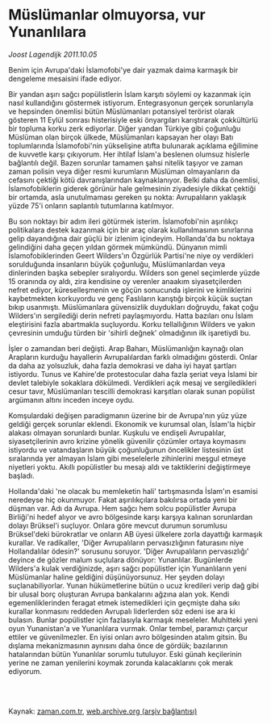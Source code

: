 # Müslümanlar olmuyorsa, vur Yunanlılara

*Joost Lagendijk 2011.10.05*

<td class="columnist-detail">
<p>Benim için Avrupa'daki İslamofobi'ye dair yazmak daima karmaşık bir dengeleme mesaisini ifade ediyor.</p>
<p>
<div id="haberMetinDiv">
<p>Bir yandan aşırı sağcı popülistlerin İslam karşıtı söylemi oy kazanmak için nasıl kullandığını göstermek istiyorum. Entegrasyonun gerçek sorunlarıyla ve hepsinden önemlisi bütün Müslümanları potansiyel terörist olarak gösteren 11 Eylül sonrası histerisiyle eski önyargıları karıştırarak çokkültürlü bir topluma korku zerk ediyorlar. Diğer yandan Türkiye gibi çoğunluğu Müslüman olan birçok ülkede, Müslümanları kapsayan her olayı Batı toplumlarında İslamofobi'nin yükselişine atıfta bulunarak açıklama eğilimine de kuvvetle karşı çıkıyorum. Her ihtilaf İslam'a beslenen olumsuz hislerle bağlantılı değil. Bazen sorunlar tamamen şahsi nitelik taşıyor ve zaman zaman polisin veya diğer resmi kurumların Müslüman olmayanların da cefasını çektiği kötü davranışlarından kaynaklanıyor. Belki daha da önemlisi, İslamofobiklerin giderek görünür hale gelmesinin ziyadesiyle dikkat çektiği bir ortamda, asla unutulmaması gereken şu nokta: Avrupalıların yaklaşık yüzde 75'i onların saplantılı tutumlarına katılmıyor. 
<p>Bu son noktayı bir adım ileri götürmek isterim. İslamofobi'nin aşırılıkçı politikalara destek kazanmak için bir araç olarak kullanılmasının sınırlarına gelip dayandığına dair güçlü bir izlenim içindeyim. Hollanda'da bu noktaya gelindiğini daha geçen yıldan görmek mümkündü. Dünyanın mimli İslamofobiklerinden Geert Wilders'ın Özgürlük Partisi'ne niye oy verdikleri sorulduğunda insanların büyük çoğunluğu, Müslümanlardan veya dinlerinden başka sebepler sıralıyordu. Wilders son genel seçimlerde yüzde 15 oranında oy aldı, zira kendisine oy verenler anaakım siyasetçilerden nefret ediyor, küreselleşmenin ve göçün sonucunda işlerini ve kimliklerini kaybetmekten korkuyordu ve genç Faslıların karıştığı birçok küçük suçtan bıkıp usanmıştı. Müslümanlara güvensizlik duydukları doğruydu, fakat çoğu Wilders'ın sergilediği derin nefreti paylaşmıyordu. Hatta bazıları onu İslam eleştirisini fazla abartmakla suçluyordu. Korku tellallığının Wilders ve yakın çevresinin umduğu türden bir 'sihirli değnek' olmadığının ilk işaretiydi bu. 
<p>İşler o zamandan beri değişti. Arap Baharı, Müslümanlığın kaynağı olan Arapların kurduğu hayallerin Avrupalılardan farklı olmadığını gösterdi. Onlar da daha az yolsuzluk, daha fazla demokrasi ve daha iyi hayat şartları istiyordu. Tunus ve Kahire'de protestocular daha fazla şeriat veya İslami bir devlet talebiyle sokaklara dökülmedi. Verdikleri açık mesaj ve sergiledikleri cesur tavır, Müslümanları tescilli demokrasi karşıtları olarak sunan popülist argümanın altını inceden inceye oydu. 
<p>Komşulardaki değişen paradigmanın üzerine bir de Avrupa'nın yüz yüze geldiği gerçek sorunlar eklendi. Ekonomik ve kurumsal olan, İslam'la hiçbir alakası olmayan sorunlardı bunlar. Kuşkulu ve endişeli Avrupalılar, siyasetçilerinin avro krizine yönelik güvenilir çözümler ortaya koymasını istiyordu ve vatandaşların büyük çoğunluğunun öncelikler listesinin üst sıralarında yer almayan İslam gibi meselelerle zihinlerini meşgul etmeye niyetleri yoktu. Akıllı popülistler bu mesajı aldı ve taktiklerini değiştirmeye başladı. 
<p>Hollanda'daki 'ne olacak bu memleketin hali' tartışmasında İslam'ın esamisi neredeyse hiç okunmuyor. Fakat aşırılıkçılara bakılırsa ortada yeni bir düşman var. Adı da Avrupa. Hem sağcı hem solcu popülistler Avrupa Birliği'ni hedef alıyor ve avro bölgesinde karşı karşıya kalınan sorunlardan dolayı Brüksel'i suçluyor. Onlara göre mevcut durumun sorumlusu Brüksel'deki bürokratlar ve onların AB üyesi ülkelere zorla dayattığı karmaşık kurallar. Ve radikaller, 'Diğer Avrupalıların pervasızlığının faturasını niye Hollandalılar ödesin?' sorusunu soruyor. 'Diğer Avrupalıların pervasızlığı' deyince de gözler malum suçlulara dönüyor: Yunanlılar. Bugünlerde Wilders'a kulak verdiğinizde, aşırı sağcı popülistler için Yunanlıların yeni Müslümanlar haline geldiğini düşünüyorsunuz. Her şeyden dolayı suçlanabiliyorlar. Yunan hükümetlerine bütün o ucuz kredileri verip dağ gibi bir ulusal borç oluşturan Avrupa bankalarını ağzına alan yok. Kendi egemenliklerinden feragat etmek istemedikleri için geçmişte daha sıkı kurallar konmasını reddeden Avrupalı liderlerden söz edeni ise ara ki bulasın. Bunlar popülistler için fazlasıyla karmaşık meseleler. Muhitteki yeni oyun Yunanistan'a ve Yunanlılara vurmak. Onlar tembel, paramızı çarçur ettiler ve güvenilmezler. En iyisi onları avro bölgesinden atalım gitsin. Bu dışlama mekanizmasının aynısını daha önce de gördük; bazılarının hatalarından bütün Yunanlılar sorumlu tutuluyor. Eski günah keçilerinin yerine ne zaman yenilerini koymak zorunda kalacaklarını çok merak ediyorum. </p></p></p></p></p></div>
</p>


<p><br>
		 </br></p></td>

Kaynak: [zaman.com.tr](http://zaman.com.tr/yazar.do?yazino=1186964), [web.archive.org (arşiv bağlantısı)](http://web.archive.org/web/20111213114319/http://zaman.com.tr/yazar.do?yazino=1186964)
